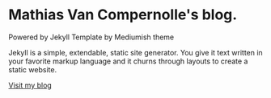 # Mathias Van Compernolle's blog.

Powered by Jekyll Template by Mediumish theme

Jekyll is a simple, extendable, static site generator. You give it text written in your favorite markup language and it churns through layouts to create a static website.

[Visit my blog](https://evelinevlas.github.io/test/)
